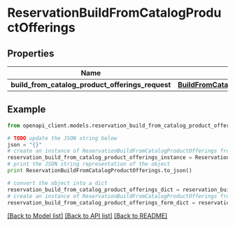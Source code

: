 # ReservationBuildFromCatalogProductOfferings


## Properties
Name | Type | Description | Notes
------------ | ------------- | ------------- | -------------
**build_from_catalog_product_offerings_request** | [**BuildFromCatalogProductOfferingsRequest**](BuildFromCatalogProductOfferingsRequest.md) |  | [optional] 

## Example

```python
from openapi_client.models.reservation_build_from_catalog_product_offerings import ReservationBuildFromCatalogProductOfferings

# TODO update the JSON string below
json = "{}"
# create an instance of ReservationBuildFromCatalogProductOfferings from a JSON string
reservation_build_from_catalog_product_offerings_instance = ReservationBuildFromCatalogProductOfferings.from_json(json)
# print the JSON string representation of the object
print ReservationBuildFromCatalogProductOfferings.to_json()

# convert the object into a dict
reservation_build_from_catalog_product_offerings_dict = reservation_build_from_catalog_product_offerings_instance.to_dict()
# create an instance of ReservationBuildFromCatalogProductOfferings from a dict
reservation_build_from_catalog_product_offerings_form_dict = reservation_build_from_catalog_product_offerings.from_dict(reservation_build_from_catalog_product_offerings_dict)
```
[[Back to Model list]](../README.md#documentation-for-models) [[Back to API list]](../README.md#documentation-for-api-endpoints) [[Back to README]](../README.md)


